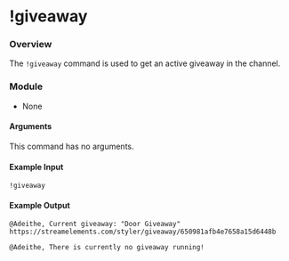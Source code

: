 # !giveaway

### Overview

The `!giveaway` command is used to get an active giveaway in the channel.

### Module

- None

#### Arguments

This command has no arguments.

#### Example Input

```
!giveaway
```

#### Example Output

```
@Adeithe, Current giveaway: "Door Giveaway" https://streamelements.com/styler/giveaway/650981afb4e7658a15d6448b

@Adeithe, There is currently no giveaway running!
```
